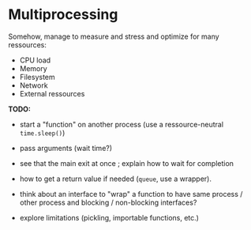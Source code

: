 # Multiprocessing

Somehow, manage to measure and stress and optimize for many ressources:

  - CPU load
  - Memory
  - Filesystem
  - Network
  - External ressources

**TODO:**

  - start a "function" on another process 
    (use a ressource-neutral `time.sleep()`)

  - pass arguments (wait time?)

  - see that the main exit at once ; explain how to wait for completion

  - how to get a return value if needed (`queue`, use a wrapper).

  - think about an interface to "wrap" a function to have
    same process / other process and blocking / non-blocking interfaces?

  - explore limitations (pickling, importable functions, etc.)